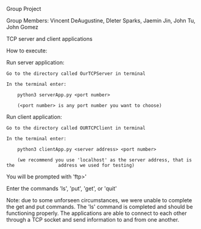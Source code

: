 
Group Project

Group Members: Vincent DeAugustine, DIeter Sparks, Jaemin Jin, John Tu, John Gomez

TCP server and client applications 

How to execute:

Run server application:

	Go to the directory called OurTCPServer in terminal
	
	In the terminal enter:
	
		python3 serverApp.py <port number>
		
		(<port number> is any port number you want to choose)


Run client application:
	
	Go to the directory called OURTCPClient in terminal
	
	In the terminal enter:
		
		python3 clientApp.py <server address> <port number>
		
		(we recommend you use 'localhost' as the server address, that is the 				address we used for testing)	


You will be prompted with 'ftp>'

Enter the commands 'ls', 'put', 'get', or 'quit'

Note: due to some unforseen circumstances, we were unable to complete the get and put commands. The 'ls' command is completed and should be functioning properly. The applications are able to connect to each other through a TCP socket and send information to and from one another. 
